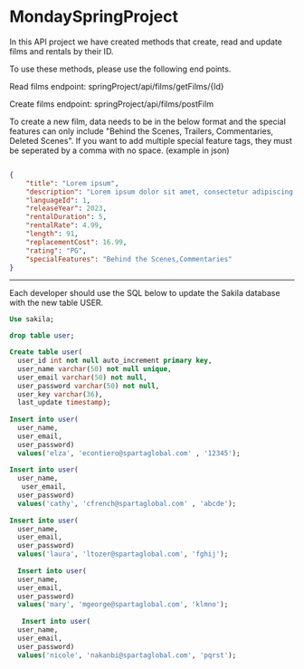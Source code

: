 # MondaySpringProject

In this API project we have created methods that create, read and update films and rentals by their ID.

To use these methods, please use the following end points. 

Read films endpoint: springProject/api/films/getFilms/{Id}

Create films endpoint: springProject/api/films/postFilm

To create a new film, data needs to be in the below format and the special features can only include "Behind the Scenes, Trailers, Commentaries, Deleted Scenes". If you want to add multiple special feature tags, they must be seperated by a comma with no space.
(example in json) 
```json

{
    "title": "Lorem ipsum",
    "description": "Lorem ipsum dolor sit amet, consectetur adipiscing elit, sed do eiusmod tempor incididunt ut labore et dolore magna aliqua.",
    "languageId": 1,
    "releaseYear": 2023,
    "rentalDuration": 5,
    "rentalRate": 4.99,
    "length": 91,
    "replacementCost": 16.99,
    "rating": "PG",
    "specialFeatures": "Behind the Scenes,Commentaries"
}

```


---

Each developer should use the SQL below to update the Sakila 
database with the new table USER.
```SQL
Use sakila;

drop table user;

Create table user(
  user_id int not null auto_increment primary key,
  user_name varchar(50) not null unique,
  user_email varchar(50) not null,
  user_password varchar(50) not null,
  user_key varchar(36),
  last_update timestamp);
  
Insert into user(
  user_name,
  user_email,
  user_password)
  values('elza', 'econtiero@spartaglobal.com' , '12345');
  
Insert into user(
  user_name,
   user_email,
  user_password)
  values('cathy', 'cfrench@spartaglobal.com' , 'abcde');
  
Insert into user(
  user_name,
  user_email,
  user_password)
  values('laura', 'ltozer@spartaglobal.com', 'fghij');
  
  Insert into user(
  user_name,
  user_email,
  user_password)
  values('mary', 'mgeorge@spartaglobal.com', 'klmno');
  
   Insert into user(
  user_name,
  user_email,
  user_password)
  values('nicole', 'nakanbi@spartaglobal.com', 'pqrst');
```
